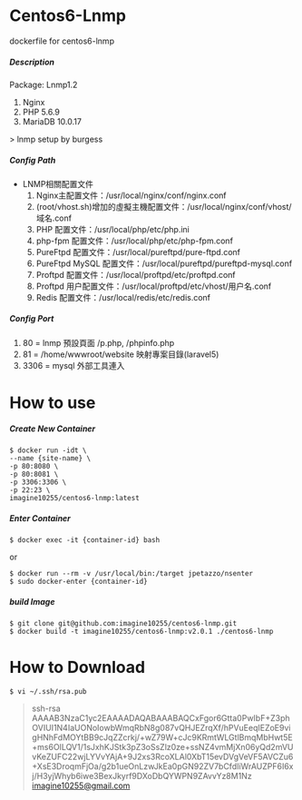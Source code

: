 # Centos6-Lnmp

dockerfile for centos6-lnmp 


##### Description

Package: Lnmp1.2

<ol>
  <li>Nginx</li>
  <li>PHP 5.6.9</li>
  <li>MariaDB 10.0.17</li>
</ol>
> lnmp setup by burgess



##### Config Path
<ul>
  <li>LNMP相關配置文件
    <ol>
      <li>Nginx主配置文件：/usr/local/nginx/conf/nginx.conf</li>
      <li>(root/vhost.sh)增加的虛擬主機配置文件：/usr/local/nginx/conf/vhost/域名.conf</li>
      <li>PHP 配置文件：/usr/local/php/etc/php.ini</li>
      <li>php-fpm 配置文件：/usr/local/php/etc/php-fpm.conf</li>
      <li>PureFtpd 配置文件：/usr/local/pureftpd/pure-ftpd.conf</li>
      <li>PureFtpd MySQL 配置文件：/usr/local/pureftpd/pureftpd-mysql.conf</li>
      <li>Proftpd 配置文件：/usr/local/proftpd/etc/proftpd.conf</li>
      <li>Proftpd 用户配置文件：/usr/local/proftpd/etc/vhost/用户名.conf</li>
      <li>Redis 配置文件：/usr/local/redis/etc/redis.conf</li>
    </ol>
  </li>
</ul>



##### Config Port

<ol>
  <li>80 = lnmp 預設頁面 /p.php, /phpinfo.php</li>
  <li>81 = /home/wwwroot/website 映射專案目錄(laravel5)</li>
  <li>3306 = mysql 外部工具連入</li>
</ol>



# How to use


##### Create New Container
```
$ docker run -idt \
--name {site-name} \
-p 80:8080 \
-p 80:8081 \
-p 3306:3306 \
-p 22:23 \
imagine10255/centos6-lnmp:latest
```

##### Enter Container
```
$ docker exec -it {container-id} bash
```
or
```
$ docker run --rm -v /usr/local/bin:/target jpetazzo/nsenter
$ sudo docker-enter {container-id}
```

##### build Image
```
$ git clone git@github.com:imagine10255/centos6-lnmp.git
$ docker build -t imagine10255/centos6-lnmp:v2.0.1 ./centos6-lnmp
```


# How to Download
```
$ vi ~/.ssh/rsa.pub
```
> ssh-rsa AAAAB3NzaC1yc2EAAAADAQABAAABAQCxFgor6Gtta0PwIbF+Z3phOVIUI1N4IaUONoIowbWmqRbN8g087vQHJEZrqXf/hPVuEeqIEZoE9vigHNhFdMOYtBB9cJqZZcrkj/+wZ79W+cJc9KRmtWLGtlBmqMbHwt5E+ms6OILQV1/1sJxhKJStk3pZ3oSsZlz0ze+ssNZ4vmMjXn06yQd2mVUvKeZUFC22wjLYVvYAjA+9J2xs3RcoXLAl0XbT15evDVgVeVF5AVCZu6+XsE3DroqmFjOa/g2b1ueOnLzwJkEa0pGN92ZV7bCfdIiWrAUZPF6I6xj/H3yjWhyb6iwe3BexJkyrf9DXoDbQYWPN9ZAvvYz8M1Nz imagine10255@gmail.com
